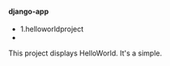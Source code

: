 <h4>django-app</h4>

<ul>
  <li>1.helloworldproject</li>
  <li>
</ul>

This project displays HelloWorld.
It's a simple. 

